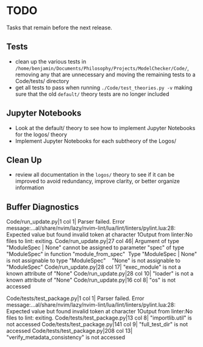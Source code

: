 # TODO

Tasks that remain before the next release.

## Tests

- clean up the various tests in `/home/benjamin/Documents/Philosophy/Projects/ModelChecker/Code/`, removing any that are unnecessary and moving the remaining tests to a Code/tests/ directory
- get all tests to pass when running `./Code/test_theories.py -v` making sure that the old `default/` theory tests are no longer included

## Jupyter Notebooks

- Look at the default/ theory to see how to implement Jupyter Notebooks for the logos/ theory
- Implement Jupyter Notebooks for each subtheory of the Logos/

## Clean Up

- review all documentation in the `logos/` theory to see if it can be improved to avoid redundancy, improve clarity, or better organize information

## Buffer Diagnostics

Code/run_update.py|1 col 1| Parser failed. Error message:...al/share/nvim/lazy/nvim-lint/lua/lint/linters/pylint.lua:28: Expected value but found invalid token at character 1Output from linter:No files to lint: exiting.
Code/run_update.py|27 col 46| Argument of type "ModuleSpec | None" cannot be assigned to parameter "spec" of type "ModuleSpec" in function "module_from_spec"  Type "ModuleSpec | None" is not assignable to type "ModuleSpec"    "None" is not assignable to "ModuleSpec"
Code/run_update.py|28 col 17| "exec_module" is not a known attribute of "None"
Code/run_update.py|28 col 10| "loader" is not a known attribute of "None"
Code/run_update.py|16 col 8| "os" is not accessed

Code/tests/test_package.py|1 col 1| Parser failed. Error message:...al/share/nvim/lazy/nvim-lint/lua/lint/linters/pylint.lua:28: Expected value but found invalid token at character 1Output from linter:No files to lint: exiting.
Code/tests/test_package.py|13 col 8| "importlib.util" is not accessed
Code/tests/test_package.py|141 col 9| "full_test_dir" is not accessed
Code/tests/test_package.py|208 col 13| "verify_metadata_consistency" is not accessed
